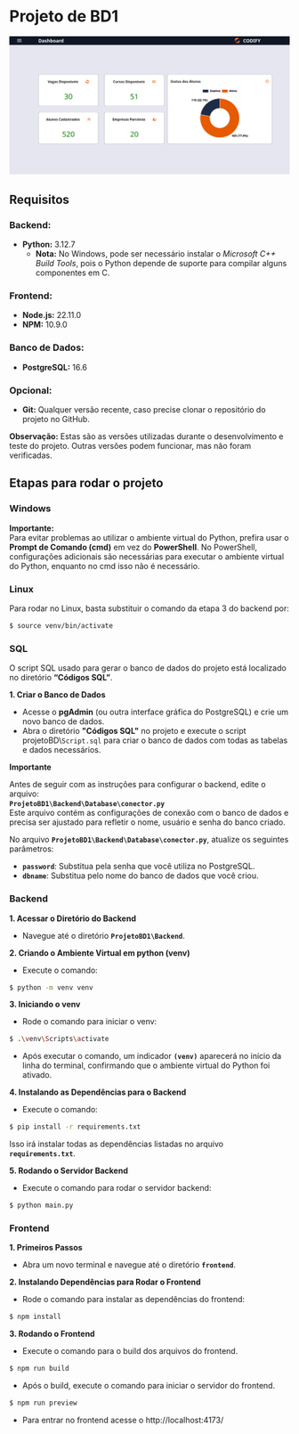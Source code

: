 # Projeto de BD1

![Página Inicial](https://github.com/kenjiThiago/ProjetoBD1/blob/main/imagens/paginaInicial.png)


## Requisitos

### Backend:

- **Python:** 3.12.7  
  - **Nota:** No Windows, pode ser necessário instalar o *Microsoft C++ Build Tools*, pois o Python depende de suporte para compilar alguns componentes em C.


### Frontend:

- **Node.js:** 22.11.0  
- **NPM:** 10.9.0


### Banco de Dados:

- **PostgreSQL:** 16.6


### Opcional:

- **Git:** Qualquer versão recente, caso precise clonar o repositório do projeto no GitHub.

**Observação:** Estas são as versões utilizadas durante o desenvolvimento e teste do projeto. Outras versões podem funcionar, mas não foram verificadas.


## Etapas para rodar o projeto

### Windows

**Importante:**  
Para evitar problemas ao utilizar o ambiente virtual do Python, prefira usar o **Prompt de Comando (cmd)** em vez do **PowerShell**. No PowerShell, configurações adicionais são necessárias para executar o ambiente virtual do Python, enquanto no cmd isso não é necessário.


### Linux

Para rodar no Linux, basta substituir o comando da etapa 3 do backend por:

```sh
$ source venv/bin/activate
```

### **SQL**

O script SQL usado para gerar o banco de dados do projeto está localizado no diretório **“Códigos SQL”**.


**1. Criar o Banco de Dados**

- Acesse o **pgAdmin** (ou outra interface gráfica do PostgreSQL) e crie um novo banco de dados.  
- Abra o diretório **"Códigos SQL"** no projeto e execute o script projetoBD\\`Script.sql` para criar o banco de dados com todas as tabelas e dados necessários.


**Importante**

Antes de seguir com as instruções para configurar o backend, edite o arquivo:  
**`ProjetoBD1\Backend\Database\conector.py`**  
Este arquivo contém as configurações de conexão com o banco de dados e precisa ser ajustado para refletir o nome, usuário e senha do banco criado.

No arquivo **`ProjetoBD1\Backend\Database\conector.py`**, atualize os seguintes parâmetros:

- **`password`**: Substitua pela senha que você utiliza no PostgreSQL.  
- **`dbname`**: Substitua pelo nome do banco de dados que você criou.


### Backend

**1. Acessar o Diretório do Backend**

- Navegue até o diretório **`ProjetoBD1\Backend`**.


**2. Criando o Ambiente Virtual em python (venv)**

- Execute o comando:

```sh
$ python -m venv venv
```

**3. Iniciando o venv**

- Rode o comando para iniciar o venv:

```sh
$ .\venv\Scripts\activate
```
- Após executar o comando, um indicador **`(venv)`** aparecerá no início da linha do terminal, confirmando que o ambiente virtual do Python foi ativado.


**4. Instalando as Dependências para o Backend**

- Execute o comando:

```sh
$ pip install -r requirements.txt
```
Isso irá instalar todas as dependências listadas no arquivo **`requirements.txt`**.


**5. Rodando o Servidor Backend**

- Execute o comando para rodar o servidor backend:

```sh
$ python main.py
```


### Frontend

**1. Primeiros Passos**

- Abra um novo terminal e navegue até o diretório **`frontend`**.


**2. Instalando Dependências para Rodar o Frontend**

- Rode o comando para instalar as dependências do frontend:

```sh
$ npm install
```

**3. Rodando o Frontend**

- Execute o comando para o build dos arquivos do frontend.

```sh
$ npm run build
```

- Após o build, execute o comando para iniciar o servidor do frontend.

```sh
$ npm run preview
```

- Para entrar no frontend acesse o http://localhost:4173/
